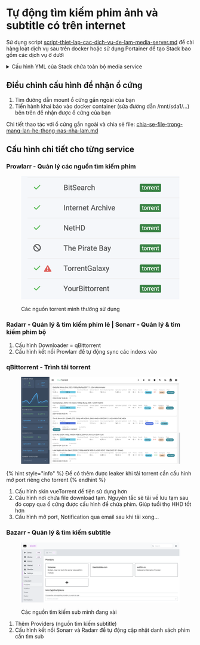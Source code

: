 # Tự động tìm kiếm phim ảnh và subtitle có trên internet

Sử dụng script [script-thiet-lap-cac-dich-vu-de-lam-media-server.md](../../welcome-to-my-homelab/script-thiet-lap-cac-dich-vu-de-lam-media-server.md "mention") để cài hàng loạt dịch vụ sau trên docker hoặc sử dụng Portainer để tạo Stack bao gồm các dịch vụ ở dưới

<details>

<summary>Cấu hình YML của Stack chứa toàn bộ media service</summary>

<pre><code><strong>---
</strong>version: "3.3"
services:
  plex:
    image: lscr.io/linuxserver/plex:latest
    container_name: plex
    network_mode: host
    environment:
      - PUID=1000
      - PGID=1000
      - TZ=Etc/UTC
      - VERSION=docker
      - PLEX_CLAIM=claim-LvsnuxnASAHYMykWg_1w
    volumes:
      - /mnt/sda1/Config/plex:/config
      - /mnt/sda1/Series:/tv
      - /mnt/sda1/Movies:/movies
      - /mnt/sda1/Download:/download
    restart: unless-stopped

  bazarr:
    container_name: bazarr
    image: ghcr.io/hotio/bazarr
    ports:
      - "6767:6767"
    environment:
      - PUID=1000
      - PGID=1000
      - UMASK=002
      - TZ=Etc/UTC
    volumes:
      - /mnt/sda1:/downloads
      - /mnt/sda1/Config/bazarr:/config

    restart: unless-stopped

  radarr:
    container_name: radarr
    image: ghcr.io/hotio/radarr
    ports:
      - "7878:7878"
    environment:
      - PUID=1000
      - PGID=1000
      - UMASK=002
      - TZ=Etc/UTC
    volumes:
      - /mnt/sda1:/downloads
      - /mnt/sda1/Config/radarr:/config
    restart: unless-stopped

  sonarr:
    container_name: sonarr
    image: ghcr.io/hotio/sonarr
    ports:
      - "8989:8989"
    environment:
      - PUID=1000
      - PGID=1000
      - UMASK=002
      - TZ=Etc/UTC
    volumes:
      - /mnt/sda1:/downloads
      - /mnt/sda1/Config/sonarr:/config
    restart: unless-stopped

  prowlarr:
    container_name: prowlarr
    image: ghcr.io/hotio/prowlarr
    ports:
      - "9696:9696"
    environment:
      - PUID=1000
      - PGID=1000
      - UMASK=002
      - TZ=Etc/UTC
    volumes:
      - /mnt/sda1:/downloads
      - /mnt/sda1/Config/prowlarr:/config
    restart: unless-stopped

  qbittorrent:
    container_name: qbittorrent
    image: ghcr.io/hotio/qbittorrent
    ports:
      - "8080:8080"
    environment:
      - PUID=1000
      - PGID=1000
      - UMASK=002
      - TZ=Etc/UTC
    volumes:
      - /mnt/sda1:/downloads
      - /mnt/sda1/Config/qbittorrent:/config
    restart: unless-stopped
</code></pre>

</details>

## Điều chỉnh cấu hình để nhận ổ cứng

1. Tìm đường dẫn mount ổ cứng gắn ngoài của bạn
2. Tiến hành khai báo vào docker container (sửa đường dẫn /mnt/sda1/...) bên trên để nhận được ổ cứng của bạn

Chi tiết thao tác với ổ cứng gắn ngoài và chia sẻ file: [chia-se-file-trong-mang-lan-he-thong-nas-nha-lam.md](../chia-se-file-trong-mang-lan-backup-du-lieu/chia-se-file-trong-mang-lan-he-thong-nas-nha-lam.md "mention")

## Cấu hình chi tiết cho từng service

### Prowlarr - Quản lý các nguồn tìm kiếm phim

<figure><img src="../../.gitbook/assets/image (6).png" alt=""><figcaption><p>Các nguồn torrent mình thường sử dụng</p></figcaption></figure>

### Radarr - Quản lý & tìm kiếm  phim lẻ | Sonarr - Quản lý & tìm kiếm phim bộ

1. Cấu hình Downloader = qBittorrent
2. Cấu hình kết nối Prowlarr để tự động sync các indexs vào

### qBittorrent - Trình tải torrent

<figure><img src="../../.gitbook/assets/image (4) (1).png" alt=""><figcaption></figcaption></figure>

{% hint style="info" %}
Để có thêm được leaker khi tải torrent cần cấu hình mở port riêng cho torrent
{% endhint %}

1. Cấu hình skin vueTorrent để tiện sử dụng hơn
2. Cấu hình nơi chứa file download tạm. Nguyên tắc sẽ tải về lưu tạm sau đó copy qua ổ cứng được cấu hình để chứa phim. Giúp tuổi thọ HHD tốt hơn
3. Cấu hình mở port, Notification qua email sau khi tải xong...

### Bazarr - Quản lý & tìm kiếm subtitle

<figure><img src="../../.gitbook/assets/image (7).png" alt=""><figcaption><p>Các nguồn tìm kiếm sub mình đang xài</p></figcaption></figure>

1. Thêm Providers (nguồn tìm kiếm subtitle)
2. Cấu hình kết nối Sonarr và Radarr để tự động cập nhật danh sách phim cần tìm sub
